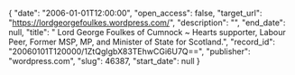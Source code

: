 {
  "date": "2006-01-01T12:00:00", 
  "open_access": false, 
  "target_url": "https://lordgeorgefoulkes.wordpress.com/", 
  "description": "", 
  "end_date": null, 
  "title": " Lord George Foulkes of Cumnock ~ Hearts supporter, Labour Peer, Former MSP, MP, and Minister of State for Scotland.", 
  "record_id": "20060101T120000/1ZtQgIgbX83TEhwCGi6U7Q==", 
  "publisher": "wordpress.com", 
  "slug": 46387, 
  "start_date": null
}


